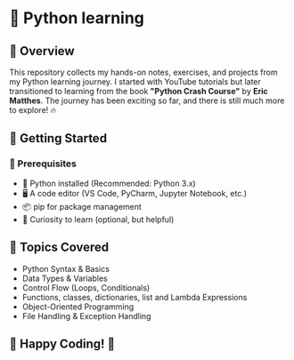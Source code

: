 <h1> 🐍 Python learning </h1>
<h2>📌 Overview</h2>
<p>This repository collects my hands-on notes, exercises, and projects from my Python learning journey. I started with YouTube tutorials but later transitioned to learning from the book <b>"Python Crash Course"</b> by <b>Eric Matthes</b>. The journey has been exciting so far, and there is still much more to explore! 🔥</p>
<h2>🚀 Getting Started</h2>
<h3>🔧 Prerequisites</h3>
<ul>
    <li>🐍 Python installed (Recommended: Python 3.x)</li>
    <li>🖥 A code editor (VS Code, PyCharm, Jupyter Notebook, etc.)</li>
    <li>📦 pip for package management</li>
    <li>📝 Curiosity to learn (optional, but helpful)</li>
</ul>
<h2>🎯 Topics Covered</h2>
<ul>
    <li>Python Syntax & Basics</li>
    <li>Data Types & Variables</li>
    <li>Control Flow (Loops, Conditionals)</li>
    <li>Functions, classes, dictionaries, list and Lambda Expressions</li>
    <li>Object-Oriented Programming</li>
    <li>File Handling & Exception Handling</li>
</ul>

<h2>🎉 Happy Coding! 🚀</h2>
